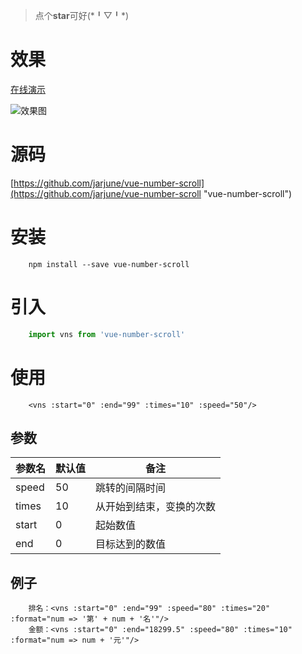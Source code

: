 > 点个**star**可好(\*╹▽╹\*)

# 效果

[在线演示](https://jarjune.github.io/vue-number-scroll/example/index.html "vue-number-scroll")

![效果图](./vue-number-scroll-demo.gif)

# 源码

[https://github.com/jarjune/vue-number-scroll](https://github.com/jarjune/vue-number-scroll "vue-number-scroll")

# 安装

```node
	npm install --save vue-number-scroll
```

# 引入

```js
	import vns from 'vue-number-scroll'
```

# 使用

```vue
	<vns :start="0" :end="99" :times="10" :speed="50"/>
```

## 参数

|参数名|默认值|备注|
|-|-|-|
|speed|50|跳转的间隔时间|
|times|10|从开始到结束，变换的次数|
|start|0|起始数值|
|end|0|目标达到的数值|

## 例子

```vue
	排名：<vns :start="0" :end="99" :speed="80" :times="20" :format="num => '第' + num + '名'"/>
	金额：<vns :start="0" :end="18299.5" :speed="80" :times="10" :format="num => num + '元'"/>
```